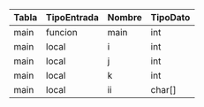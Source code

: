 | Tabla | TipoEntrada | Nombre | TipoDato |
| ----- | ----------- | ------ | -------- |
| main  | funcion     | main   | int      |
| main  | local       | i      | int      |
| main  | local       | j      | int      |
| main  | local       | k      | int      |
| main  | local       | ii     | char[]   |
